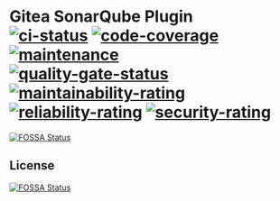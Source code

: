 # Gitea SonarQube Plugin</br>[![ci-status]][1] [![code-coverage]][2] [![maintenance]][0]</br>[![quality-gate-status]][2] [![maintainability-rating]][2] [![reliability-rating]][2] [![security-rating]][2]
[![FOSSA Status](https://app.fossa.io/api/projects/git%2Bgithub.com%2FTomerFi%2Falexa-skill-shabbat-times.svg?type=shield)](https://app.fossa.io/projects/git%2Bgithub.com%2FTomerFi%2Falexa-skill-shabbat-times?ref=badge_shield)

<!-- Real Links -->
[0]: https://github.com/TomerFi/alexa-skill-shabbat-times
[1]: https://github.com/TomerFi/alexa-skill-shabbat-times/actions
[2]: https://sonarcloud.io/dashboard?id=info.tomfi%3Aalexa-skill-shabbat-times
<!-- Badges Links -->
[ci-status]: https://github.com/TomerFi/alexa-skill-shabbat-times/workflows/Alexa%20Shabbat%20Times%20Skill/badge.svg
[code-coverage]: https://sonarcloud.io/api/project_badges/measure?project=info.tomfi%3Aalexa-skill-shabbat-times&metric=coverage
[maintainability-rating]: https://sonarcloud.io/api/project_badges/measure?project=info.tomfi%3Aalexa-skill-shabbat-times&metric=sqale_rating
[maintenance]: https://img.shields.io/badge/Maintained%3F-yes-green.svg
[reliability-rating]: https://sonarcloud.io/api/project_badges/measure?project=info.tomfi%3Aalexa-skill-shabbat-times&metric=reliability_rating
[security-rating]: https://sonarcloud.io/api/project_badges/measure?project=info.tomfi%3Aalexa-skill-shabbat-times&metric=security_rating
[quality-gate-status]: https://sonarcloud.io/api/project_badges/measure?project=info.tomfi%3Aalexa-skill-shabbat-times&metric=alert_status


## License
[![FOSSA Status](https://app.fossa.io/api/projects/git%2Bgithub.com%2FTomerFi%2Falexa-skill-shabbat-times.svg?type=large)](https://app.fossa.io/projects/git%2Bgithub.com%2FTomerFi%2Falexa-skill-shabbat-times?ref=badge_large)